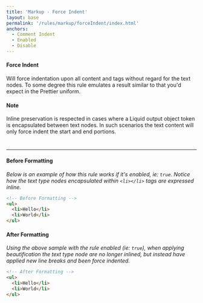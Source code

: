 ```yaml
---
title: 'Markup - Force Indent'
layout: base
permalink: '/rules/markup/forceIndent/index.html'
anchors:
  - Comment Indent
  - Enabled
  - Disable
---
```


#### Force Indent

Will force indentation upon all content and tags without regard for the text nodes. To some degree this rule emulates a result similar to that you'd expect in the Prettier uniform.

#### Note

Inline preservation is respected in cases where a Liquid output object token is encapsulated between text nodes. In such scenarios the text content will only force indent the start and end portions.

#

---

#### Before Formatting

_Below is an example of how this rule works if it's enabled, ie: `true`. Notice how the text type nodes encapsulated within `<li></li>` tags are expressed inline._

```html
<!-- Before Formatting -->
<ul>
  <li>Hello</li>
  <li>World</li>
</ul>
```

#### After Formatting

_Using the above sample with the rule enabled (ie: `true`), when applying beautification the text type node are no longer inlined, but instead have applied new line breaks and been force indented._

```html
<!-- After Formatting -->
<ul>
  <li>Hello</li>
  <li>World</li>
</ul>
```

